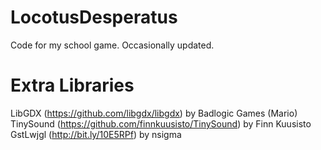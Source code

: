 LocotusDesperatus
=================

Code for my school game. Occasionally updated.

Extra Libraries
===============

LibGDX (https://github.com/libgdx/libgdx) by Badlogic Games (Mario)
TinySound (https://github.com/finnkuusisto/TinySound) by Finn Kuusisto
GstLwjgl (http://bit.ly/10E5RPf) by nsigma
